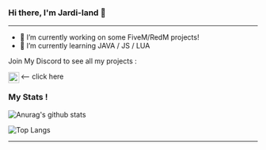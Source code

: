 ### Hi there, I'm Jardi-land 👋

---

- 🔭 I’m currently working on some FiveM/RedM projects!
- 🌱 I’m currently learning JAVA / JS / LUA

Join My Discord to see all my projects :

[<img align="left" alt="My discord" width="22px" src="https://clipartcraft.com/images/discord-logo-transparent-overlay-1.png" />][discord] <-- click here

### My Stats !


![Anurag's github stats](https://github-readme-stats.vercel.app/api?username=Jardi-land&count_private=true&show_icons=true?theme=buefy)
<br />

![Top Langs](https://github-readme-stats.vercel.app/api/top-langs/?username=Jardi-land&layout=compact&count_private=true)

---

[discord]: https://discord.gg/yRuxFXwrBk
